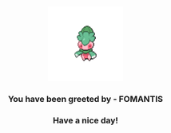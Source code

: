 <p align="center">
            <img src="https://raw.githubusercontent.com/PokeAPI/sprites/master/sprites/pokemon/753.png" width="150" height="150">
          </p>
          <h3 align="center">You have been greeted by - <b>FOMANTIS</b></h3>
          <h3 align="center">Have a nice day!</h3>
